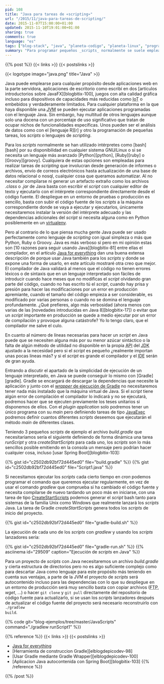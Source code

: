 ```yaml
---
pid: 108
title: "Java para tareas de «scripting»"
url: "/2015/11/java-para-tareas-de-scripting/"
date: 2015-11-07T15:00:00+01:00
updated: 2015-11-10T19:01:00+01:00
sharing: true
comments: true
language: "es"
tags: ["blog-stack", "java", "planeta-codigo", "planeta-linux", "programacion"]
summary: "Para programar pequeños _scripts_ normalmente se suele emplear el intérprete de comandos en GNU/Linux bash o si es algo complejo un lenguaje interpretado como Python, Ruby o Groovy. Pero no pienses que Java no puede ser empleado para tareas de _scripting_, en este artículo muestro que problemas presentan los lenguajes interpretados o dinámicos, que ventajas tiene usar Java y finalmente como usarlo con la misma sencillez que un lenguaje interpretado para el nicho funcional de los _scripts_."
---
```


{{% post %}}
{{< links >}}
{{< postslinks >}}

{{< logotype image="java.png" title="Java" >}}

Java puede emplearse para cualquier propósito desde aplicaciones web en la parte servidora, aplicaciones de escritorio como escribí en dos [artículos introductorios sobre JavaFX][blogbitix-100], juegos con alta calidad gráfica incluso para dispositivos de capacidades más reducidas como <abbr title="Internet of Things">IoT</abbr> o embebidos y verdaderamente limitados. Para cualquier plataforma en la que haya disponible una <abbr title="Java Virtual Machine">JVM</abbr> se pueden ejecutar aplicaciones programadas con el lenguaje Java. Sin embargo, hay multitud de otros lenguajes aunque solo una docena con un porcentaje de uso significativo que tratan de ocupar nichos de funcionalidades específicas. Unos pueden ser el análisis de datos como con el [lenguaje R][r] y otro la programación de pequeñas tareas, los _scripts_ o lenguajes de _scripting_.

Para los _scripts_ normalmente se han utilizado intérpretes como [bash][bash] por su disponibilidad en cualquier sistema GNU/Linux o si se necesita un lenguaje más avanzado [Python][python], [Ruby][ruby] o [Groovy][groovy]. Cualquiera de estas opciones son empleadas para realizar tareas de _scripting_ que involucran desde generación de informes o archivos, envío de correos electrónicos hasta actualización de una base de datos relacional o nosql, cualquier cosa que queramos automatizar. Al no necesitar compilarse ni generar un artefacto extraño como los archivos _.class_ o _.jar_ de Java basta con escribir el _script_ con cualquier editor de texto y ejecutarlo con el intérprete correspondiente directamente desde el código fuente. El despliegue en un entorno de pruebas o producción es sencillo, basta con subir el código fuente de los _scripts_ a la máquina correspondiente donde se vaya a ejecutar y ejecutarlos, únicamente necesitaremos instalar la versión del intérprete adecuado y las dependencias adicionales del _script_ si necesita alguna como en Python posiblemente en un [virtualenv](https://virtualenv.readthedocs.org/en/latest/).

Pero al contrario de lo que piensa mucha gente Java puede ser usado perfectamente como lenguaje de _scripting_ con igual simpleza o más que Python, Ruby o Groovy. Java es más verboso sí pero en mi opinión estas son [10 razones para seguir usando Java][blogbitix-81] entre ellas el compilador, en el artículo [Java for everything](http://www.teamten.com/lawrence/writings/java-for-everything.html) dan una buena extensa descripción de porque usar Java también para los _scripts_ y donde se expone una forma de usarlo, en este artículo mostraré otra creo que mejor. El compilador de Java validará al menos que el código no tienen errores léxicos o de sintaxis que en un lenguaje interpretado son fáciles de introducir cuando hace meses que no modificas el _script_ olvidando gran parte del código, cuando no has escrito tú el _script_, cuando hay prisa y presión para hacer las modificaciones por un error en producción apremiante, cuando el tamaño del código empieza a ser considerable, es modificado por varias personas o cuando no se domina el lenguaje profundamente. ¿Qué prefieres, algo más verbosidad (ahora menos con varias de las [novedades introducidas en Java 8][blogbitix-17]) o evitar que un _script_ importante en producción se quede a medio ejecutar por un error de compilación y provoque alguna catástrofe? Yo lo tengo claro, que el compilador me salve el culo.

En cuanto al número de líneas necesarias para hacer un _script_ en Java puede que se necesiten alguna más por su menor azúcar sintáctico o la falta de algún método de utilidad no disponible en la propia <abbr title="Application Programming Interface">API</abbr> del <abbr title="Java Development Kit">JDK</abbr> ajustado a la necesidad pero si el _script_ es pequeño ¿realmente importan unas pocas lineas más? y si el _script_ es grande el compilador y el <abbr title="Integrated Development Environment">IDE</abbr> serán de gran ayuda.

Entrando a discutir el apartado de la simplicidad de ejecución de un lenguaje interpretado, en Java se puede conseguir lo mismo con [Gradle][gradle]. Gradle se encargará de descargar la dependencias que necesite la aplicación y junto con el [_wrapper_ de ejecución de Gradle](https://docs.gradle.org/current/userguide/gradle_wrapper.html) no necesitaremos tener nada más instalado que la máquina virtual de Java. Si el _script_ tiene algún error de compilación el compilador lo indicará y no se ejecutará, podremos hacer que se ejecuten previamente los teses unitarios si disponemos de ellos. Con el _plugin_ _application_ solo podremos tener un único programa con su _main_ pero definiendo tareas de tipo [JavaExec](https://docs.gradle.org/current/dsl/org.gradle.api.tasks.JavaExec.html) podremos definir cuantos diferentes _scripts_ deseemos que ejecutarán el método _main_ de diferentes clases.

Teniendo 3 pequeños _scripts_ de ejemplo el archivo _build.gradle_ que necesitaríamos sería el siguiente definiendo de forma dinámica una tarea _runScript_ y otra _createStartScripts_ para cada uno, los _scripts_ son lo más sencillos posible emitiendo en la consola un mensaje pero podrían hacer cualquier cosa, incluso [usar Spring Boot][blogbitix-103]:

{{% gist id="c2502db92bf72d445ed0" file="build.gradle" %}}
{{% gist id="c2502db92bf72d445ed0" file="Script1.java" %}}

Si necesitamos ejecutar los _scripts_ cada cierto tiempo en _cron_ podemos programar el comando que queremos ejecutar regularmente, en vez de usar el comando _gradlew_ que comprueba si ha cambiado el código fuente y necesita compilarse de nuevo tardando un poco más en iniciarse, con una tarea de tipo [CreateStartScripts](https://docs.gradle.org/current/dsl/org.gradle.jvm.application.tasks.CreateStartScripts.html) podemos generar el _script_ bash tanto para sistemas de la familia Unix como Windows que realmente lanzará los _scripts_ Java. La tarea de Gradle _createStartScripts_ genera todos los _scripts_ de inicio del proyecto.

{{% gist id="c2502db92bf72d445ed0" file="gradle-build.sh" %}}

La ejecución de cada uno de los _scripts_ con _gradlew_ y usando los _scripts_ lanzadores sería:

{{% gist id="c2502db92bf72d445ed0" file="gradle-run.sh" %}}
{{% asciinema id="29509" caption="Ejecución de <i>scripts</i> en Java" %}}

Para un proyecto de _scripts_ con Java necesitaremos un archivo _build.gradle_ y cierta estructura de directorios pero no es algo suficiente complejo como para descartar Java como lenguaje para este propósito más teniendo en cuenta sus ventajas, a parte de la JVM el proyecto de _scripts_ será autocontenido incluso para las dependencias con lo que su despliegue en un entorno de producción será muy sencillo basta con copiar archivos (<abbr title="File Transfer Protocol">FTP</abbr>, _wget_, ...) o hacer <code>git clone</code> y <code>git pull</code> directamente del repositorio de código fuente para actualizarlo, si se usan los _scripts_ lanzadores después de actualizar el código fuente del proyecto será necesario reconstruirlo con <code>./gradlew build</code>.

{{% code git="blog-ejemplos/tree/master/JavaScripts" command="./gradlew runScript1" %}}

{{% reference %}}
{{< links >}}
{{< postslinks >}}
* [Java for everything](http://www.teamten.com/lawrence/writings/java-for-everything.html)
* [Herramienta de construccion Gradle][elblogdepicodev-98]
* [Usar Gradle mediante Gradle Wrapper][elblogdepicodev-100]
* [Aplicacion Java autocontenida con Spring Boot][blogbitix-103]
{{% /reference %}}

{{% /post %}}

